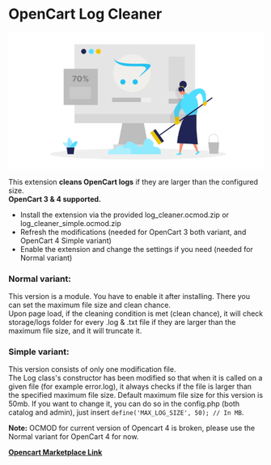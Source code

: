 # OpenCart Log Cleaner

![Screenshot](img/log_cleaner_large.png?raw=true "OpenCart Log Cleaner")

This extension **cleans OpenCart logs** if they are larger than the configured size.  
**OpenCart 3 & 4 supported.**

- Install the extension via the provided log_cleaner.ocmod.zip or log_cleaner_simple.ocmod.zip
- Refresh the modifications (needed for OpenCart 3 both variant, and OpenCart 4 Simple variant)
- Enable the extension and change the settings if you need (needed for Normal variant)

### Normal variant:
This version is a module. You have to enable it after installing. There you can set the maximum file size and clean chance.  
Upon page load, if the cleaning condition is met (clean chance), it will check storage/logs folder for every .log & .txt file if they are larger than the maximum file size, and it will truncate it.

### Simple variant: 
This version consists of only one modification file.  
The Log class's constructor has been modified so that when it is called on a given file (for example error.log), it always checks if the file is larger than the specified maximum file size. Default maximum file size for this version is 50mb. If you want to change it, you can do so in the config.php (both catalog and admin), just insert `define('MAX_LOG_SIZE', 50); // In MB`.

**Note:** OCMOD for current version of  Opencart 4 is broken, please use the Normal variant for OpenCart 4 for now.

[**Opencart Marketplace Link**](https://www.opencart.com/index.php?route=marketplace/extension/info&extension_id=47250)
